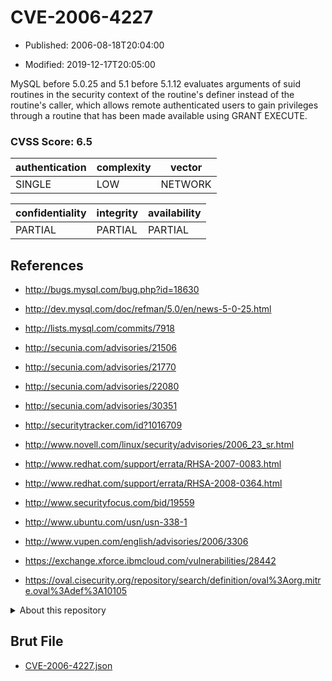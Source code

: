 # CVE-2006-4227

- Published: 2006-08-18T20:04:00

- Modified: 2019-12-17T20:05:00

MySQL before 5.0.25 and 5.1 before 5.1.12 evaluates arguments of suid routines in the security context of the routine's definer instead of the routine's caller, which allows remote authenticated users to gain privileges through a routine that has been made available using GRANT EXECUTE.

### CVSS Score: **6.5**

| authentication | complexity | vector |
| --- | --- | --- |
| SINGLE | LOW | NETWORK |

| confidentiality | integrity | availability |
| --- | --- | --- |
| PARTIAL | PARTIAL | PARTIAL |

## References

* http://bugs.mysql.com/bug.php?id=18630

* http://dev.mysql.com/doc/refman/5.0/en/news-5-0-25.html

* http://lists.mysql.com/commits/7918

* http://secunia.com/advisories/21506

* http://secunia.com/advisories/21770

* http://secunia.com/advisories/22080

* http://secunia.com/advisories/30351

* http://securitytracker.com/id?1016709

* http://www.novell.com/linux/security/advisories/2006_23_sr.html

* http://www.redhat.com/support/errata/RHSA-2007-0083.html

* http://www.redhat.com/support/errata/RHSA-2008-0364.html

* http://www.securityfocus.com/bid/19559

* http://www.ubuntu.com/usn/usn-338-1

* http://www.vupen.com/english/advisories/2006/3306

* https://exchange.xforce.ibmcloud.com/vulnerabilities/28442

* https://oval.cisecurity.org/repository/search/definition/oval%3Aorg.mitre.oval%3Adef%3A10105

<details>
<summary>About this repository</summary> 

  This repository is part of the project [Live Hack CVE](https://github.com/Live-Hack-CVE). Main website can be found [www.live-hack.org](https://www.live-hack.org) 
  
  Made by [Sn0wAlice](https://github.com/Sn0wAlice) for the people that care about security and need to have a feed of the latest CVEs. Hope you enjoy it, don't forget to star the repo and follow me on [Twitter](https://twitter.com/Sn0wAlice) and [Github](https://github.com/Sn0wAlice). And that is my [personnal website](https://www.alice-snow.me/)

  - [Home Page](https://github.com/Live-Hack-CVE)
  - [Framework](https://github.com/Live-Hack-CVE/cve-framework)
  - [CVE database](https://github.com/Live-Hack-CVE/full_database)
  - [Changelog](https://github.com/Live-Hack-CVE/Changelog)
</details>

## Brut File

* [CVE-2006-4227.json](https://raw.githubusercontent.com/Live-Hack-CVE/full_database/main/cves/2006/CVE-2006-4227.json)

